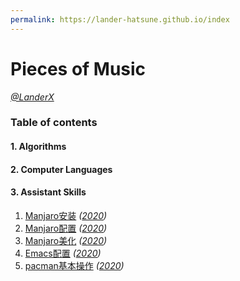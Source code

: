 ```yaml
---
permalink: https://lander-hatsune.github.io/index
---
```


# Pieces of Music
_[@LanderX](https://github.com/Lander-Hatsune)_

### Table of contents

#### 1. Algorithms ####

#### 2. Computer Languages ####

#### 3. Assistant Skills ####
  1. [Manjaro安装](http://lander-hatsune.github.io/2020/manjaro-install.html) 
    _([2020](http://lander-hatsune.github.io/2020/2020index.html))_
  2. [Manjaro配置](http://lander-hatsune.github.io/2020/manjaro-config.html)
  _([2020](http://lander-hatsune.github.io/2020/2020index.html))_
  4. [Manjaro美化](http://lander-hatsune.github.io/2020/manjaro-beautify.html)
  _([2020](http://lander-hatsune.github.io/2020/2020index.html))_
  5. [Emacs配置](http://lander-hatsune.github.io/2020/emacs.html)
  _([2020](http://lander-hatsune.github.io/2020/2020index.html))_
  6. [pacman基本操作](http://lander-hatsune.github.io/2020/pacman.html)
  _([2020](http://lander-hatsune.github.io/2020/2020index.html))_
